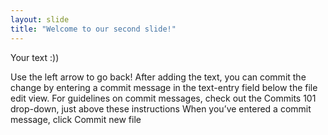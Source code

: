 ```yaml
---
layout: slide
title: "Welcome to our second slide!"
---
```

Your text :))

Use the left arrow to go back!
After adding the text, you can commit the change by entering a commit message in the text-entry field below the file edit view. For guidelines on commit messages, check out the Commits 101 drop-down, just above these instructions
When you’ve entered a commit message, click Commit new file

